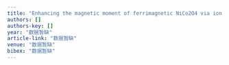 ```yaml
---
title: "Enhancing the magnetic moment of ferrimagnetic NiCo2O4 via ion irradiation driven oxygen vacancies"
authors: []
authors-key: []
year: "数据暂缺"
article-link: "数据暂缺"
venue: "数据暂缺"
bibex: "数据暂缺"
---
```


